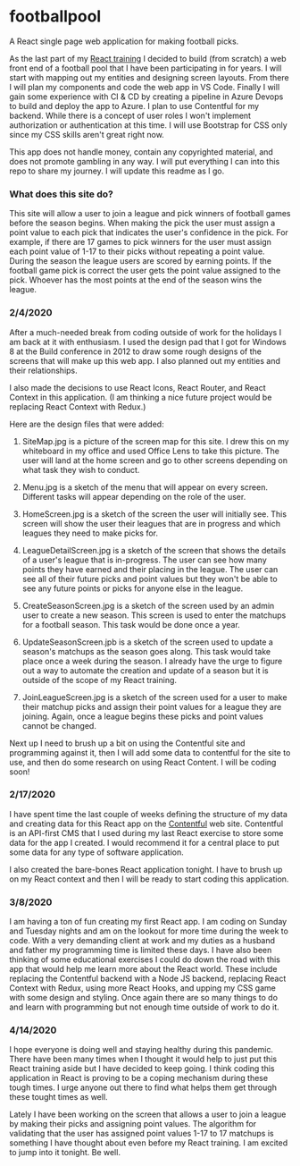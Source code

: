 # footballpool
A React single page web application for making football picks.

As the last part of my [React training](https://github.com/kuehnd96/LearnReact) I decided to build (from scratch) a web front end of a football pool that I have been participating in for years. I will start with mapping out my entities and designing screen layouts. From there I will plan my components and code the web app in VS Code. Finally I will gain some experience with CI & CD by creating a pipeline in Azure Devops to build and deploy the app to Azure. I plan to use Contentful for my backend. While there is a concept of user roles I won't implement authorization or authentication at this time. I will use Bootstrap for CSS only since my CSS skills aren't great right now.

This app does not handle money, contain any copyrighted material, and does not promote gambling in any way. I will put everything I can into this repo to share my journey. I will update this readme as I go.

### What does this site do?
This site will allow a user to join a league and pick winners of football games before the season begins. When making the pick the user must assign a point value to each pick that indicates the user's confidence in the pick. For example, if there are 17 games to pick winners for the user must assign each point value of 1-17 to their picks without repeating a point value. During the season the league users are scored by earning points. If the football game pick is correct the user gets the point value assigned to the pick. Whoever has the most points at the end of the season wins the league.

### 2/4/2020
After a much-needed break from coding outside of work for the holidays I am back at it with enthusiasm. I used the design pad that I got for Windows 8 at the Build conference in 2012 to draw some rough designs of the screens that will make up this web app. I also planned out my entities and their relationships.

I also made the decisions to use React Icons, React Router, and React Context in this application. (I am thinking a nice future project would be replacing React Context with Redux.)

Here are the design files that were added:

1. SiteMap.jpg is a picture of the screen map for this site. I drew this on my whiteboard in my office and used Office Lens to take this picture. The user will land at the home screen and go to other screens depending on what task they wish to conduct.

1. Menu.jpg is a sketch of the menu that will appear on every screen. Different tasks will appear depending on the role of the user.

1. HomeScreen.jpg is a sketch of the screen the user will initially see. This screen will show the user their leagues that are in progress and which leagues they need to make picks for.

1. LeagueDetailScreen.jpg is a sketch of the screen that shows the details of a user's league that is in-progress. The user can see how many points they have earned and their placing in the league. The user can see all of their future picks and point values but they won't be able to see any future points or picks for anyone else in the league.

1. CreateSeasonScreen.jpg is a sketch of the screen used by an admin user to create a new season. This screen is used to enter the matchups for a football season. This task would be done once a year.

1. UpdateSeasonScreen.jpb is a sketch of the screen used to update a season's matchups as the season goes along. This task would take place once a week during the season. I already have the urge to figure out a way to automate the creation and update of a season but it is outside of the scope of my React training.

1. JoinLeagueScreen.jpg is a sketch of the screen used for a user to make their matchup picks and assign their point values for a league they are joining. Again, once a league begins these picks and point values cannot be changed.

Next up I need to brush up a bit on using the Contentful site and programming against it, then I will add some data to contentful for the site to use, and then do some research on using React Content. I will be coding soon!

### 2/17/2020
I have spent time the last couple of weeks defining the structure of my data and creating data for this React app on the [Contentful](https://www.contentful.com/) web site. Contentful is an API-first CMS that I used during my last React exercise to store some data for the app I created. I would recommend it for a central place to put some data for any type of software application.

I also created the bare-bones React application tonight. I have to brush up on my React context and then I will be ready to start coding this application.

### 3/8/2020

I am having a ton of fun creating my first React app. I am coding on Sunday and Tuesday nights and am on the lookout for more time during the week to code. With a very demanding client at work and my duties as a husband and father my programming time is limited these days. I have also been thinking of some educational exercises I could do down the road with this app that would help me learn more about the React world. These include replacing the Contentful backend with a Node JS backend, replacing React Context with Redux, using more React Hooks, and upping my CSS game with some design and styling. Once again there are so many things to do and learn with programming but not enough time outside of work to do it.

### 4/14/2020

I hope everyone is doing well and staying healthy during this pandemic. There have been many times when I thought it would help to just put this React training aside but I have decided to keep going. I think coding this application in React is proving to be a coping mechanism during these tough times. I urge anyone out there to find what helps them get through these tought times as well.

Lately I have been working on the screen that allows a user to join a league by making their picks and assigning point values. The algorithm for validating that the user has assigned point values 1-17 to 17 matchups is something I have thought about even before my React training. I am excited to jump into it tonight. Be well.
